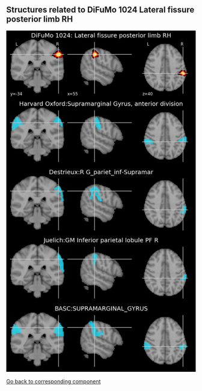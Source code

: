 


## Structures related to DiFuMo 1024 Lateral fissure posterior limb RH

![623](623.jpg "Structures related to DiFuMo 1024 Lateral fissure posterior limb RH")

[Go back to corresponding component](https://parietal-inria.github.io/DiFuMo/1024/html/623.html)